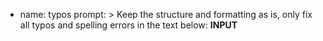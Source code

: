 - name: typos
  prompt: >
    Keep the structure and formatting as is, only fix all typos and spelling errors in the text below:
    __INPUT__

